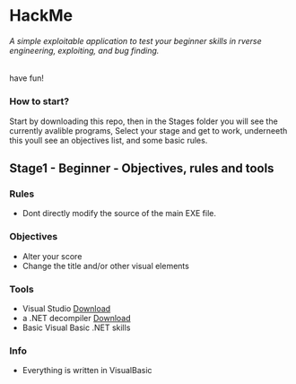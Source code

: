 # HackMe
###### A simple exploitable application to test your beginner skills in rverse engineering, exploiting, and bug finding.
have fun!

### How to start?
Start by downloading this repo, then in the Stages folder you will see the currently avalible programs,
Select your stage and get to work, underneeth this youll see an objectives list, and some basic rules.

## Stage1 - Beginner - Objectives, rules and tools

### Rules
* Dont directly modify the source of the main EXE file.

### Objectives
* Alter your score
* Change the title and/or other visual elements

### Tools
* Visual Studio [Download](https://visualstudio.microsoft.com/downloads/)
* a .NET decompiler [Download](https://www.jetbrains.com/decompiler/download/#section=web-installer)
* Basic Visual Basic .NET skills

### Info
* Everything is written in VisualBasic